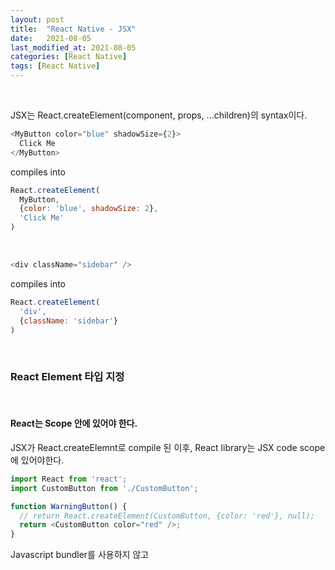 ```yaml
---
layout: post
title:  "React Native - JSX"
date:   2021-08-05
last_modified_at: 2021-08-05
categories: [React Native]
tags: [React Native]
---
```


<br/>

JSX는 React.createElement(component, props, ...children)의 syntax이다. 

```javascript
<MyButton color="blue" shadowSize={2}>
  Click Me
</MyButton>
```

compiles into 

```javascript
React.createElement(
  MyButton,
  {color: 'blue', shadowSize: 2},
  'Click Me'
)
```

<br/>

```javascript
<div className="sidebar" />
```

compiles into 

```javascript
React.createElement(
  'div',
  {className: 'sidebar'}
)
```

<br/>

### React Element 타입 지정


<br/>

#### React는 Scope 안에 있어야 한다.

JSX가 React.createElemnt로 compile 된 이후, React library는 JSX code scope에 있어야한다.

```javascript
import React from 'react';
import CustomButton from './CustomButton';

function WarningButton() {
  // return React.createElement(CustomButton, {color: 'red'}, null);
  return <CustomButton color="red" />;
}
```

Javascript bundler를 사용하지 않고 <script> tag에서 React를 불러왔으면 React global로 scope이 잡힌다.

<br/>

#### dot notation

React Component 구성요소를 JSX에서 dot-notation으로 참조할 수 있다.

```javascript
import React from 'react';

const MyComponents = {
  DatePicker: function DatePicker(props) {
    return <div>Imagine a {props.color} datepicker here.</div>;
  }
}

function BlueDatePicker() {
  return <MyComponents.DatePicker color="blue" />;
}
```

<br/>

#### 사용자 정의 components는 대문자로 해야한다.

```javascript
import React from 'react';

// Correct! This is a component and should be capitalized:
function Hello(props) {
  // Correct! This use of <div> is legitimate because div is a valid HTML tag:
  return <div>Hello {props.toWhat}</div>;
}

function HelloWorld() {
  // Correct! React knows <Hello /> is a component because it's capitalized.
  return <Hello toWhat="World" />;
}
```

<br/>

#### 실행 중에 타입 선택

```javascript
import React from 'react';
import { PhotoStory, VideoStory } from './stories';

const components = {
  photo: PhotoStory,
  video: VideoStory
};

function Story(props) {
  // 올바른 사용법입니다! 대문자로 시작하는 변수는 JSX 타입으로 사용할 수 있습니다.
  const SpecificStory = components[props.storyType];
  return <SpecificStory story={props.story} />;
}
```

<br/>

### JSX안에서 prop 사용

#### JavaScript 표현을 Props로 

javascript 표현을 {} 안에 넣어서 JSX안에서 prop으로 사용

```javascript
<MyComponent foo={1 + 2 + 3 + 4} />
```

<br/>

if, for는 Javascript 표현식이 아니기 때문에 JSX 밖의 주변코드로 사용할 수 있다.

```javascript
function NumberDescriber(props) {
  let description;
  if (props.number % 2 == 0) {
    description = <strong>even</strong>;
  } else {
    description = <i>odd</i>;
  }
  return <div>{props.number} is an {description} number</div>;
}
```

#### 문자열 리터럴


같은 표현

```javascript
<MyComponent message="hello world" />

<MyComponent message={'hello world'} />
```

문자열 리터럴으 넘겨줄 때 HTML 이스케이프 처리가 되지 않는다.

같은 표현

```javascript
<MyComponent message="&lt;3" />

<MyComponent message={'<3'} />
```

<br/>

Propes 기본값은 "True"

```javascript
<MyTextBox autocomplete />

<MyTextBox autocomplete={true} />
```

<br/>

props에 해당하는 객체를 이미 가지고 있다면, ...를 연산자로 사용해 전체 객체를 그대로 넘겨줄 수 있다.

```javascript
function App1() {
  return <Greeting firstName="Ben" lastName="Hector" />;
}

function App2() {
  const props = {firstName: 'Ben', lastName: 'Hector'};
  return <Greeting {...props} />;
}
```

<br/>

### JSX에서 자식 다루기

<br/>

#### 문자열 리터럴

props.children은 그 문자열이 됩니다.

```javascript
<MyComponent>Hello world!</MyComponent>
```

props.children은 "Hello world" 이다.

HTML은 이스케이프 처리가 되지 않으며, 일반적으로 HTML을 쓰는 방식으로 JSX를 쓸 수 있다.

```html
<div>This is valid HTML &amp; JSX at the same time.</div>
```

<br/>

처음과 끝 공백제거, 빈줄 제거 태그에 붙어있는 개행 제거, 문자열 중간에 있는 개행은 한개의 공백으로 대체.

```html
<div>Hello World</div>

<div>
  Hello World
</div>

<div>
  Hello
  World
</div>

<div>

  Hello World
</div>
```

위 내용은 전부 똑같이 렌더링 된다.

<br/>

#### JSX를 자식으로 사용하기

<br/>

중첩된 컴포넌트를 보여줄 때 유용

```javascript
<MyContainer>
  <MyFirstComponent />
  <MySecondComponent />
</MyContainer>
```

<br/>

React component는 element로 이루어진 배열을 반환할 수 있다.

```javascript
render() {
  // 리스트 아이템들을 추가적인 엘리먼트로 둘러쌀 필요 없습니다!
  return [
    // key 지정을 잊지 마세요 :)
    <li key="A">First item</li>,
    <li key="B">Second item</li>,
    <li key="C">Third item</li>,
  ];
}
```

<br/>

#### JavaScript 표현식을 자식으로 사용하기

{}에 감싸서 JavaScript 표현식도 자식으로 넘길 수 있다.

```javascript
<MyComponent>foo</MyComponent>

<MyComponent>{'foo'}</MyComponent>
```

<br/>

```javascript
function Item(props) {
  return <li>{props.message}</li>;
}

function TodoList() {
  const todos = ['finish doc', 'submit pr', 'nag dan to review'];
  return (
    <ul>
      {todos.map((message) => <Item key={message} message={message} />)}
    </ul>
  );
}
```

<br/>

```javascript
function Hello(props) {
  return <div>Hello {props.addressee}!</div>;
}
```

JavaScript 표현식은 다른 타입의 자식과 같이 쓸 수 있다.

<br/>

#### 함수를 자식으로 사용하기

props.children은 다른 prop들과 마찬가지로 어떤 형태의 데이터도 넘겨질 수 있다.

```javascript
// 자식 콜백인 numTimes를 호출하여 반복되는 컴포넌트를 생성합니다.
function Repeat(props) {
  let items = [];
  for (let i = 0; i < props.numTimes; i++) {
    items.push(props.children(i));
  }
  return <div>{items}</div>;
}

function ListOfTenThings() {
  return (
    <Repeat numTimes={10}>
      {(index) => <div key={index}>This is item {index} in the list</div>}
    </Repeat>
  );
}
```

#### boolean, null, undefined는 무시된다.

렌더링 되지 않는다. 아래 내용은 모두 동일하게 렌더링.

```javascript
<div />

<div></div>

<div>{false}</div>

<div>{null}</div>

<div>{undefined}</div>

<div>{true}</div>
```

<br/>

React element들을 조건부 렌더링할 때 유용

```javascript
<div>
  {showHeader && <Header />}
  <Content />
</div>
```

<br/>

0과 같은 falsy 값들은 React가 렌더링 한다. 아래 내용의 props.message가 빈 배열일 때 0d을 출력한다. 

```javascript
<div>
  {props.messages.length &&
    <MessageList messages={props.messages} />
  }
</div>
```

<br/>

&& 앞의 표현식이 진리값이 되도록 바꾸면 된다.

```javascript
<div>
  {props.messages.length > 0 &&
    <MessageList messages={props.messages} />
  }
</div>
```

<br/>

false, true, null 또는 undefined와 같은 값들을 출력하고 싶다면 문자열로 전환해야 한다.

```javascript
<div>
  My JavaScript variable is {String(myVariable)}.
</div>
```

<br/>

출처

[https://reactjs.org/docs/jsx-in-depth.html](https://reactjs.org/docs/jsx-in-depth.html)